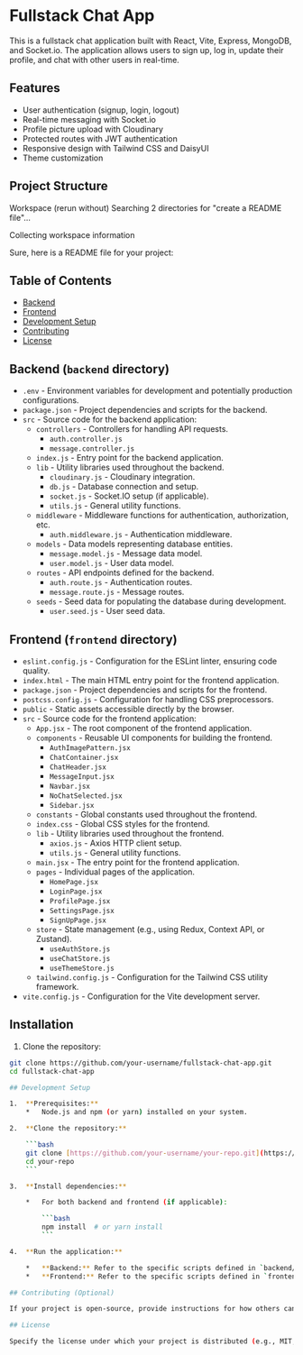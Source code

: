 # Fullstack Chat App

This is a fullstack chat application built with React, Vite, Express, MongoDB, and Socket.io. The application allows users to sign up, log in, update their profile, and chat with other users in real-time.

## Features

- User authentication (signup, login, logout)
- Real-time messaging with Socket.io
- Profile picture upload with Cloudinary
- Protected routes with JWT authentication
- Responsive design with Tailwind CSS and DaisyUI
- Theme customization

## Project Structure
Workspace
(rerun without)
Searching 2 directories for "create a README file"…

Collecting workspace information

Sure, here is a README file for your project:

## Table of Contents

*   [Backend](#backend)
*   [Frontend](#frontend)
*   [Development Setup](#development-setup)
*   [Contributing](#contributing)
*   [License](#license)

## Backend (`backend` directory)

*   `.env` - Environment variables for development and potentially production configurations.
*   `package.json` - Project dependencies and scripts for the backend.
*   `src` - Source code for the backend application:
    *   `controllers` - Controllers for handling API requests.
        *   `auth.controller.js`
        *   `message.controller.js`
    *   `index.js` - Entry point for the backend application.
    *   `lib` - Utility libraries used throughout the backend.
        *   `cloudinary.js` - Cloudinary integration.
        *   `db.js` - Database connection and setup.
        *   `socket.js` - Socket.IO setup (if applicable).
        *   `utils.js` - General utility functions.
    *   `middleware` - Middleware functions for authentication, authorization, etc.
        *   `auth.middleware.js` - Authentication middleware.
    *   `models` - Data models representing database entities.
        *   `message.model.js` - Message data model.
        *   `user.model.js` - User data model.
    *   `routes` - API endpoints defined for the backend.
        *   `auth.route.js` - Authentication routes.
        *   `message.route.js` - Message routes.
    *   `seeds` - Seed data for populating the database during development.
        *   `user.seed.js` - User seed data.

## Frontend (`frontend` directory)

*   `eslint.config.js` - Configuration for the ESLint linter, ensuring code quality.
*   `index.html` - The main HTML entry point for the frontend application.
*   `package.json` - Project dependencies and scripts for the frontend.
*   `postcss.config.js` - Configuration for handling CSS preprocessors.
*   `public` - Static assets accessible directly by the browser.
*   `src` - Source code for the frontend application:
    *   `App.jsx` - The root component of the frontend application.
    *   `components` - Reusable UI components for building the frontend.
        *   `AuthImagePattern.jsx`
        *   `ChatContainer.jsx`
        *   `ChatHeader.jsx`
        *   `MessageInput.jsx`
        *   `Navbar.jsx`
        *   `NoChatSelected.jsx`
        *   `Sidebar.jsx`
    *   `constants` - Global constants used throughout the frontend.
    *   `index.css` - Global CSS styles for the frontend.
    *   `lib` - Utility libraries used throughout the frontend.
        *   `axios.js` - Axios HTTP client setup.
        *   `utils.js` - General utility functions.
    *   `main.jsx` - The entry point for the frontend application.
    *   `pages` - Individual pages of the application.
        *   `HomePage.jsx`
        *   `LoginPage.jsx`
        *   `ProfilePage.jsx`
        *   `SettingsPage.jsx`
        *   `SignUpPage.jsx`
    *   `store` - State management (e.g., using Redux, Context API, or Zustand).
        *   `useAuthStore.js`
        *   `useChatStore.js`
        *   `useThemeStore.js`
    *   `tailwind.config.js` - Configuration for the Tailwind CSS utility framework.
*   `vite.config.js` - Configuration for the Vite development server.

## Installation

1. Clone the repository:

```sh
git clone https://github.com/your-username/fullstack-chat-app.git
cd fullstack-chat-app

## Development Setup

1.  **Prerequisites:**
    *   Node.js and npm (or yarn) installed on your system.

2.  **Clone the repository:**

    ```bash
    git clone [https://github.com/your-username/your-repo.git](https://github.com/your-username/your-repo.git)
    cd your-repo
    ```

3.  **Install dependencies:**

    *   For both backend and frontend (if applicable):

        ```bash
        npm install  # or yarn install
        ```

4.  **Run the application:**

    *   **Backend:** Refer to the specific scripts defined in `backend/package.json` to start the backend server (e.g., `npm run dev` or `npm start`).
    *   **Frontend:** Refer to the specific scripts defined in `frontend/package.json` to start the development server (e.g., `npm run dev` or `npm start`).

## Contributing (Optional)

If your project is open-source, provide instructions for how others can contribute. This includes information on pull requests, coding conventions, etc.

## License

Specify the license under which your project is distributed (e.g., MIT, Apache, etc.).

